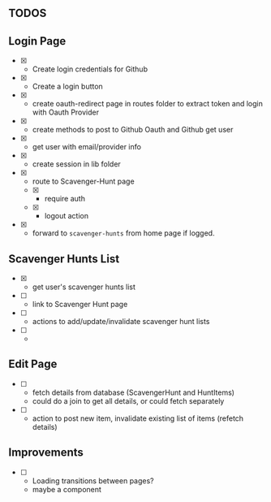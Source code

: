 ## TODOS

## Login Page

- [x] - Create login credentials for Github
- [x] - Create a login button
- [x] - create oauth-redirect page in routes folder to extract token and login with Oauth Provider
- [x] - create methods to post to Github Oauth and Github get user
- [x] - get user with email/provider info
- [x] - create session in lib folder
- [x] - route to Scavenger-Hunt page
  - [x] - require auth
  - [x] - logout action
- [x] - forward to `scavenger-hunts` from home page if logged.

## Scavenger Hunts List

- [x] - get user's scavenger hunts list
- [ ] - link to Scavenger Hunt page
- [ ] - actions to add/update/invalidate scavenger hunt lists
- [ ] -

## Edit Page

- [ ] - fetch details from database (ScavengerHunt and HuntItems)
  - could do a join to get all details, or could fetch separately
- [ ] - action to post new item, invalidate existing list of items (refetch details)

## Improvements

- [ ] - Loading transitions between pages?
  - maybe a component
